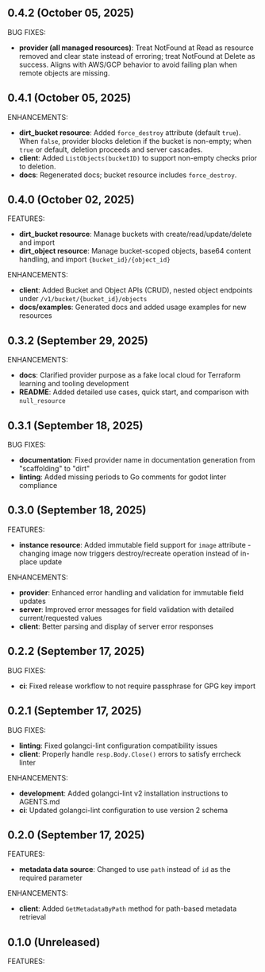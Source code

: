 ## 0.4.2 (October 05, 2025)

BUG FIXES:
* **provider (all managed resources)**: Treat NotFound at Read as resource removed and clear state instead of erroring; treat NotFound at Delete as success. Aligns with AWS/GCP behavior to avoid failing plan when remote objects are missing.

## 0.4.1 (October 05, 2025)

ENHANCEMENTS:
* **dirt_bucket resource**: Added `force_destroy` attribute (default `true`). When `false`, provider blocks deletion if the bucket is non-empty; when `true` or default, deletion proceeds and server cascades.
* **client**: Added `ListObjects(bucketID)` to support non-empty checks prior to deletion.
* **docs**: Regenerated docs; bucket resource includes `force_destroy`.

## 0.4.0 (October 02, 2025)

FEATURES:
* **dirt_bucket resource**: Manage buckets with create/read/update/delete and import
* **dirt_object resource**: Manage bucket-scoped objects, base64 content handling, and import `{bucket_id}/{object_id}`

ENHANCEMENTS:
* **client**: Added Bucket and Object APIs (CRUD), nested object endpoints under `/v1/bucket/{bucket_id}/objects`
* **docs/examples**: Generated docs and added usage examples for new resources

## 0.3.2 (September 29, 2025)

ENHANCEMENTS:
* **docs**: Clarified provider purpose as a fake local cloud for Terraform learning and tooling development
* **README**: Added detailed use cases, quick start, and comparison with `null_resource`

## 0.3.1 (September 18, 2025)

BUG FIXES:
* **documentation**: Fixed provider name in documentation generation from "scaffolding" to "dirt"
* **linting**: Added missing periods to Go comments for godot linter compliance

## 0.3.0 (September 18, 2025)

FEATURES:
* **instance resource**: Added immutable field support for `image` attribute - changing image now triggers destroy/recreate operation instead of in-place update

ENHANCEMENTS:
* **provider**: Enhanced error handling and validation for immutable field updates
* **server**: Improved error messages for field validation with detailed current/requested values
* **client**: Better parsing and display of server error responses

## 0.2.2 (September 17, 2025)

BUG FIXES:
* **ci**: Fixed release workflow to not require passphrase for GPG key import

## 0.2.1 (September 17, 2025)

BUG FIXES:
* **linting**: Fixed golangci-lint configuration compatibility issues
* **client**: Properly handle `resp.Body.Close()` errors to satisfy errcheck linter

ENHANCEMENTS:
* **development**: Added golangci-lint v2 installation instructions to AGENTS.md
* **ci**: Updated golangci-lint configuration to use version 2 schema

## 0.2.0 (September 17, 2025)

FEATURES:
* **metadata data source**: Changed to use `path` instead of `id` as the required parameter

ENHANCEMENTS:
* **client**: Added `GetMetadataByPath` method for path-based metadata retrieval

## 0.1.0 (Unreleased)

FEATURES:
